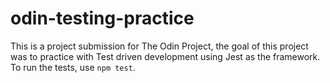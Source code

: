 # odin-testing-practice

This is a project submission for The Odin Project, the goal of this project was to practice with Test driven development using Jest as the framework. To run the tests, use `npm test`.
